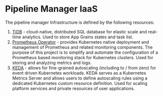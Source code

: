 # Pipeline Manager IaaS

The pipeline manager Infrastructure is defined by the following resources:
1) [TiDB](https://pingcap.com) - cloud-native, distributed SQL database for elastic scale and real-time analytics.
Used to store App Grains states and task list.
2) [Prometheus Operator](https://prometheus-operator.dev/) - provides Kubernetes native deployment and management of Prometheus and related monitoring components. The purpose of this project is to simplify and automate the configuration of a Prometheus based monitoring stack for Kubernetes clusters.
Used for storing and analyzing metrics and logs.
3) [KEDA](https://keda.sh/) - allows for fine-grained autoscaling (including to / from zero) for event driven Kubernetes workloads. KEDA serves as a Kubernetes Metrics Server and allows users to define autoscaling rules using a dedicated Kubernetes custom resource definition.
Used for scaling platform services and private resources of user applications.
